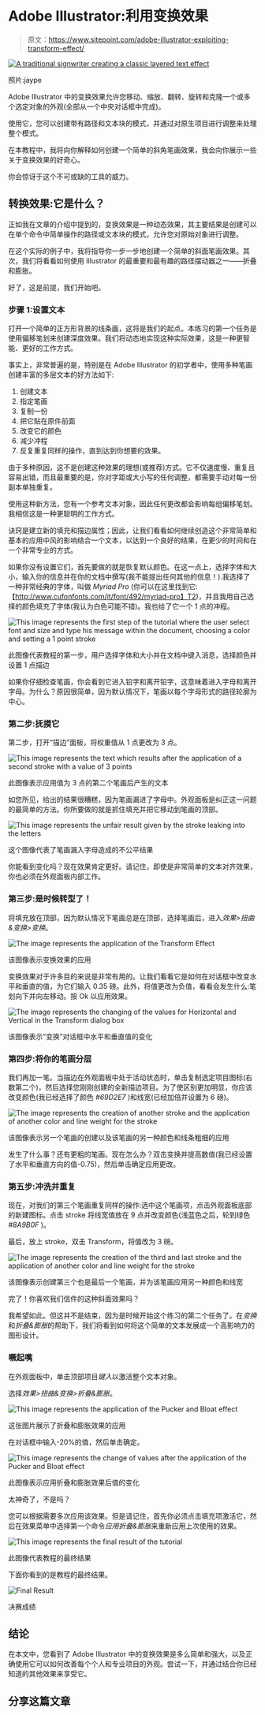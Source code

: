 # Adobe Illustrator:利用变换效果

> 原文：<https://www.sitepoint.com/adobe-illustrator-exploiting-transform-effect/>

[![A traditional signwriter creating a classic layered text effect](img/a8e7b57600c7bcc25c2e990efe8dc95e.png)](http://www.flickr.com/photos/jaypeg/11831991295)

照片:jaype

Adobe Illustrator 中的变换效果允许您移动、缩放、翻转、旋转和克隆一个或多个选定对象的外观(全部从一个中央对话框中完成)。

使用它，您可以创建带有路径和文本块的模式，并通过对原生项目进行调整来处理整个模式。

在本教程中，我将向你解释如何创建一个简单的斜角笔画效果，我会向你展示一些关于变换效果的好奇心。

你会惊讶于这个不可或缺的工具的威力。

## 转换效果:它是什么？

正如我在文章的介绍中提到的，变换效果是一种动态效果，其主要结果是创建可以在单个命令中简单操作的路径或文本块的模式，允许您对原始对象进行调整。

在这个实际的例子中，我将指导你一步一步地创建一个简单的斜面笔画效果。其次，我们将看看如何使用 Illustrator 的最重要和最有趣的路径摆动器之一——折叠和膨胀。

好了，这是前提，我们开始吧。

### 步骤 1:设置文本

打开一个简单的正方形背景的线条画，这将是我们的起点。本练习的第一个任务是使用偏移笔划来创建深度效果。我们将动态地实现这种实际效果，这是一种更智能、更好的工作方式。

事实上，非常普遍的是，特别是在 Adobe Illustrator 的初学者中，使用多种笔画创建丰富的多层文本的好方法如下:

1.  创建文本
2.  指定笔画
3.  复制一份
4.  把它贴在原件前面
5.  改变它的颜色
6.  减少冲程
7.  反复重复同样的操作，直到达到你想要的效果。

由于多种原因，这不是创建这种效果的理想(或推荐)方式。它不仅速度慢、重复且容易出错，而且最重要的是，你对字距或大小写的任何调整，都需要手动对每一份副本单独重复。

使用这种新方法，您有一个参考文本对象，因此任何更改都会影响每组偏移笔划。我相信这是一种更聪明的工作方式。

诀窍是建立新的填充和描边属性；因此，让我们看看如何继续创造这个非常简单和基本的应用中风的影响结合一个文本，以达到一个良好的结果，在更少的时间和在一个非常专业的方式。

如果你没有设置它们，首先要做的就是恢复默认颜色。在这一点上，选择字体和大小，输入你的信息并在你的文档中撰写(我不能提出任何其他的信息！).我选择了一种非常经典的字体，叫做 *Myriad Pro* (你可以在这里找到它:【http://www.cufonfonts.com/it/font/492/myriad-pro】T2)，并且我用自己选择的颜色填充了字体(我认为白色可能不错)。我也给了它一个 1 点的冲程。

![This image represents the first step of the tutorial where the user select font and size and type his message within the document, choosing a color and setting a 1 point stroke](img/7e841098ff573c5ae26653202eca307b.png)

此图像代表教程的第一步，用户选择字体和大小并在文档中键入消息，选择颜色并设置 1 点描边

如果你仔细检查笔画，你会看到它进入铅字和离开铅字，这意味着进入字母和离开字母。为什么？原因很简单，因为默认情况下，笔画以每个字母形式的路径轮廓为中心。

### 第二步:抚摸它

第二步，打开“描边”面板，将权重值从 1 点更改为 3 点。

![This image represents the text which results after the application of a second stroke with a value of 3 points](img/9324b8880ea6d9df316d54bbdf70661d.png)

此图像表示应用值为 3 点的第二个笔画后产生的文本

如您所见，给出的结果很糟糕，因为笔画漏进了字母中。外观面板是纠正这一问题的最简单的方法。你所要做的就是抓住填充并把它移动到笔画的顶部。

![This image represents the unfair result given by the stroke leaking into the letters](img/5b80e347893d880034f7193c4dcd592a.png)

这个图像代表了笔画漏入字母造成的不公平结果

你能看到变化吗？现在效果肯定更好。请记住，即使是非常简单的文本对齐效果，你也必须在外观面板内部工作。

### 第三步:是时候转型了！

将填充放在顶部，因为默认情况下笔画总是在顶部，选择笔画后，进入*效果>扭曲&变换>变换*。

![The image represents the application of the Transform Effect](img/1d5000672be74c05d8a0f248b505e021.png)

该图像表示变换效果的应用

变换效果对于许多目的来说是非常有用的。让我们看看它是如何在对话框中改变水平和垂直的值，为它们输入 0.35 磅。此外，将值更改为负值，看看会发生什么:笔划向下并向左移动。按 Ok 以应用效果。

![The image represents the changing of the values for Horizontal and Vertical in the Transform dialog box](img/35a901514bfcee0e2d51b63669928947.png)

该图像表示“变换”对话框中水平和垂直值的变化

### 第四步:将你的笔画分层

我们再加一笔。当描边在外观面板中处于活动状态时，单击复制选定项目图标(右数第二个)，然后选择您刚刚创建的全新描边项目。为了使区别更加明显，你应该改变颜色(我已经选择了颜色 *#69D2E7* )和线宽(已经加倍并设置为 6 磅)。

![The image represents the creation of another stroke and the application of another color and line weight for the stroke](img/303b4a50cf1727d7c3ca0b12178fafa2.png)

该图像表示另一个笔画的创建以及该笔画的另一种颜色和线条粗细的应用

发生了什么事？还有更粗的笔画。现在怎么办？双击变换并提高数值(我已经设置了水平和垂直方向的值-0.75)，然后单击确定应用更改。

### 第五步:冲洗并重复

现在，对我们的第三个笔画重复同样的操作:选中这个笔画项，点击外观面板底部的新建图标。点击 stroke 将线宽值放在 9 点并改变颜色(浅蓝色之后，轮到绿色 *#8A9B0F* )。

最后，放上 stroke，双击 Transform，将值改为 3 磅。

![The image represents the creation of the third and last stroke and the application of another color and line weight for the stroke](img/9a6c80956126ec298cbae7773a2e25ee.png)

该图像表示创建第三个也是最后一个笔画，并为该笔画应用另一种颜色和线宽

完了！你喜欢我们信件的这种斜面效果吗？

我希望如此。但这并不是结束，因为是时候开始这个练习的第二个任务了。在*变换*和*折叠&膨胀*的帮助下，我们将看到如何将这个简单的文本发展成一个高影响力的图形设计。

### 噘起嘴

在外观面板中，单击顶部项目*键入*以激活整个文本对象。

选择*效果>扭曲&变换>折叠&膨胀*。

![This image represents the application of the Pucker and Bloat effect](img/85ecf537740c223416462d644b73a6a8.png)

这张图片展示了折叠和膨胀效果的应用

在对话框中输入-20%的值，然后单击确定。

![This image represents the change of values after the application of the Pucker and Bloat effect](img/452b95d0cfcc95e62bf31159ba05a6fa.png)

此图像表示应用折叠和膨胀效果后值的变化

太神奇了，不是吗？

您可以根据需要多次应用该效果。但是请记住，首先你必须点击填充项激活它，然后在效果菜单中选择第一个命令*应用折叠&膨胀*来重新应用上次使用的效果。

![This image represents the final result of the tutorial](img/8e42d417c68107a66e59ea8bff562223.png)

此图像代表教程的最终结果

下面你看到的是教程的最终结果。

![Final Result](img/5c5e8b91301bc82c5ee44e9c0d04b0ec.png)

决赛成绩

## 结论

在本文中，您看到了 Adobe Illustrator 中的变换效果是多么简单和强大，以及正确使用它可以如何改善每个个人和专业项目的外观。尝试一下，并通过结合你已经知道的其他效果来享受它。

## 分享这篇文章